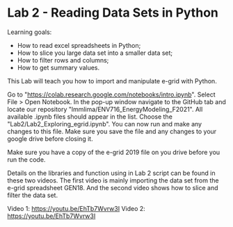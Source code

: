 # Lab 2 - Reading Data Sets in Python

Learning goals: 
* How to read excel spreadsheets in Python;
* How to slice you large data set into a smaller data set;
* How to filter rows and columns;
* How to get summary values.

This Lab will teach you how to import and manipulate e-grid with Python. 

Go to "https://colab.research.google.com/notebooks/intro.ipynb". Select File > Open Notebook. In the pop-up window navigate to the GitHub tab and locate our repository "lmmlima/ENV716_EnergyModeling_F2021". All available .ipynb files should appear in the list. Choose the "Lab2/Lab2_Exploring_egrid.ipynb". You can now run and make any changes to this file. Make sure you save the file and any changes to your google drive before closing it. 

Make sure you have a copy of the e-grid 2019 file on you drive before you run the code.

Details on the libraries and function using in Lab 2 script can be found in these two videos. The first video is mainly importing the data set from the e-grid spreadsheet GEN18. And the second video shows how to slice and filter the data set.

Video 1: https://youtu.be/EhTb7Wvrw3I
Video 2: https://youtu.be/EhTb7Wvrw3I


